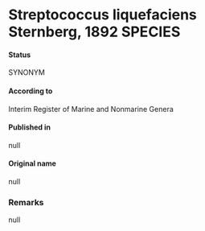 # Streptococcus liquefaciens Sternberg, 1892 SPECIES

#### Status
SYNONYM

#### According to
Interim Register of Marine and Nonmarine Genera

#### Published in
null

#### Original name
null

### Remarks
null